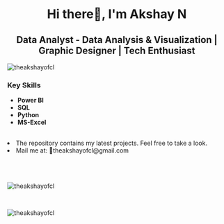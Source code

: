 


<h1 align="center">Hi there👋, I'm Akshay N </h1>
<h2 align="center">Data Analyst - Data Analysis & Visualization | Graphic Designer | Tech Enthusiast
</h2>

<p align="left"> <img src="https://komarev.com/ghpvc/?username=theakshayofcl&label=Profile%20views&color=0CC0DF&style=flat" alt="theakshayofcl" /> </p>

<h3><b>Key Skills</b></h3>
<ul>
  <li><b>Power BI</b></li>
  <li><b>SQL</b></li>
  <li><b>Python</b> </li>
  <li><b>MS-Excel</b></li>
</ul>

<br>
<li>The repository contains my latest projects. Feel free to take a look.</li>
<li>Mail me at: 📧theakshayofcl@gmail.com</li>



<br>
<br>
<br>




<p>&nbsp;<img align="left" src="https://github-readme-stats.vercel.app/api?username=theakshayofcl&show_icons=true&locale=en" alt="theakshayofcl" />
</p>

<br>
  
<p>
<img align="left" src="https://github-readme-streak-stats.herokuapp.com/?user=theakshayofcl&" alt="theakshayofcl" />
</p>
